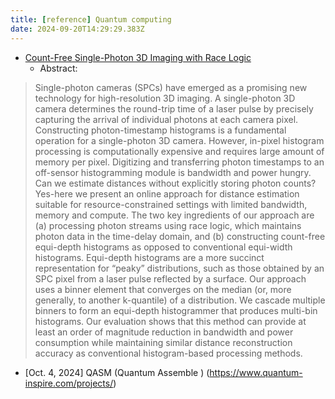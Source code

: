 ```yaml
---
title: [reference] Quantum computing
date: 2024-09-20T14:29:29.383Z
---
```




- [Count-Free Single-Photon 3D Imaging with Race Logic](https://ieeexplore-ieee-org.proxy.lib.utc.edu/abstract/document/10210115)
    -  Abstract:
>Single-photon cameras (SPCs) have emerged as a promising new technology for high-resolution 3D imaging. A single-photon 3D camera determines the round-trip time of a laser pulse by precisely capturing the arrival of individual photons at each camera pixel. Constructing photon-timestamp histograms is a fundamental operation for a single-photon 3D camera. However, in-pixel histogram processing is computationally expensive and requires large amount of memory per pixel. Digitizing and transferring photon timestamps to an off-sensor histogramming module is bandwidth and power hungry. Can we estimate distances without explicitly storing photon counts? Yes-here we present an online approach for distance estimation suitable for resource-constrained settings with limited bandwidth, memory and compute. The two key ingredients of our approach are (a) processing photon streams using race logic, which maintains photon data in the time-delay domain, and (b) constructing count-free equi-depth histograms as opposed to conventional equi-width histograms. Equi-depth histograms are a more succinct representation for “peaky” distributions, such as those obtained by an SPC pixel from a laser pulse reflected by a surface. Our approach uses a binner element that converges on the median (or, more generally, to another k-quantile) of a distribution. We cascade multiple binners to form an equi-depth histogrammer that produces multi-bin histograms. Our evaluation shows that this method can provide at least an order of magnitude reduction in bandwidth and power consumption while maintaining similar distance reconstruction accuracy as conventional histogram-based processing methods.

- [Oct. 4, 2024] QASM (Quantum Assemble ) (https://www.quantum-inspire.com/projects/)


